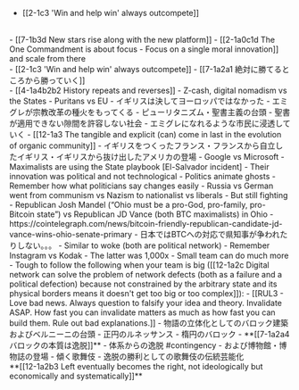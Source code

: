 - [[2-1c3 'Win and help win' always outcompete]]
<br>
- [[7-1b3d New stars rise along with the new platform]]
  - [[2-1a0c1d The One Commandment is about focus - Focus on a single moral innovation]] and scale from there
<br>
- [[2-1c3 'Win and help win' always outcompete]]
  - [[7-1a2a1 絶対に勝てるところから勝っていく]]
<br>
- [[4-1a4b2b2 History repeats and reverses]]
- Z-cash, digital nomadism vs the States
  - Puritans vs EU
    - イギリスは決してヨーロッパではなかった
      - エミグレが宗教改革の種火をもってくる
				- ピューリタニズム・聖書主義の台頭
					- 聖書が適用できない隙間を許容しない社会
						- エミグレになれるような市民に浸透していく
							- [[12-1a3 The tangible and explicit (can) come in last in the evolution of organic community]]
      - イギリスをつくったフランス・フランスから自立したイギリス・イギリスから抜け出したアメリカの登場
  - Google vs Microsoft
- Maximalists are using the State playbook [El-Salvador incident]
  - Their innovation was political and not technological
    - Politics animate ghosts
      - Remember how what politicians say changes easily
				- Russia vs German went from communism vs Nazism to nationalist vs liberals
					- But still fighting
      - Republican Josh Mandel (“Ohio must be a pro-God, pro-family, pro-Bitcoin state”) vs Republican JD Vance (both BTC maximalists) in Ohio
				- https://cointelegraph.com/news/bitcoin-friendly-republican-candidate-jd-vance-wins-ohio-senate-primary
					- 日本ではBTCへの対応で県知事が争われたりしない。。。
  - Similar to woke (both are political network)
- Remember Instagram vs Kodak
  - The latter was 1,000x
    - Small team can do much more
      - Tough to follow the following when your team is big ([[12-1a2c Digital network can solve the problem of network defects (both as a failure and a political defection) because not constrained by the arbitrary state and its physical borders means it doesn't get too big or too complex]]):
				- [[RUL3 - Love bad news. Always question to falsify your idea and theory. Invalidate ASAP. How fast you can invalidate matters as much as how fast you can build them. Rule out bad explanations.]]
- 物語の立体化としてのバロック建築およびベルニーニの台頭
  - 正円のルネッサンス
  - 楕円のバロック
    - **[[7-1a2a4 バロックの本質は逸脱]]** 
      - 体系からの逸脱 #contingency
				- および博物館・博物誌の登場 
      - 傾く歌舞伎
				- 逸脱の勝利としての歌舞伎の伝統芸能化
<br>
**[[12-1a2b3 Left eventually becomes the right, not ideologically but economically and systematically]]**
